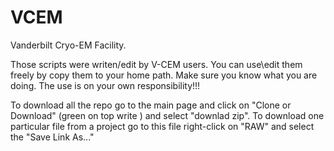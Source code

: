 # VCEM
Vanderbilt Cryo-EM Facility.

Those scripts were writen/edit by V-CEM users. You can use\edit them freely by copy them to your home path.
Make sure you know what you are doing.
The use is on your own responsibility!!!

To download all the repo go to the main page and click on "Clone or Download" (green on top write ) and select "downlad zip".
To download one particular file from a project go to this file right-click on "RAW" and select the "Save Link As..."
